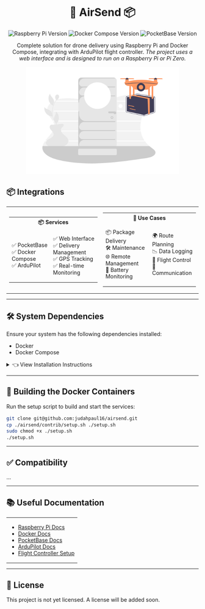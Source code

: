 <div align="center">

# 🚁 AirSend 📦

![Raspberry Pi Version](https://img.shields.io/badge/Raspberry_Pi-Zero%20%2F%204B-red?style=flat-square&logo=raspberry-pi)
![Docker Compose Version](https://img.shields.io/badge/Docker%20Compose-v2.27.1-blue?style=flat-square&logo=docker)
![PocketBase Version](https://img.shields.io/badge/PocketBase-v0.21.3-green?style=flat-square&logo=pocketbase)

Complete solution for drone delivery using Raspberry Pi and Docker Compose, integrating with ArduPilot flight controller. *The project uses a web interface and is designed to run on a Raspberry Pi or Pi Zero.*

<img src="screenshots/drone.png" alt="Illustration" width="400"/>

</div>

## 📦 Integrations

<table align="center">

<tr>
<td>
  
<table>
<th colspan="2" style="text-align: center;">📦 Services</th>
<tr>
<td>
      
✅ PocketBase  
✅ Docker Compose  
✅ ArduPilot  

</td>
<td>

✅ Web Interface  
✅ Delivery Management  
✅ GPS Tracking  
✅ Real-time Monitoring  

</td>
</tr>
</table>

</td>
<td>
    
<table>
<th colspan="2" style="text-align: center;">🔧 Use Cases</th>
<tr>
<td>
      
📦 Package Delivery  
🛠️ Maintenance  
🌐 Remote Management  
🔋 Battery Monitoring  

</td>
<td>

🌍 Route Planning  
📉 Data Logging  
🚁 Flight Control  
📡 Communication  

</td>
</tr>
</table>

</td>
</tr>

</table>

---

## 🛠 System Dependencies

Ensure your system has the following dependencies installed:
- Docker
- Docker Compose

<details>
<summary>👈 View Installation Instructions</summary>
<p>

**Install Docker:**
```bash
curl -fsSL https://get.docker.com -o get-docker.sh
sudo sh get-docker.sh
```

**Install Docker Compose:**
```bash
sudo apt-get install -y docker-compose
```

</p>
</details>

---

## 🐳 Building the Docker Containers
Run the setup script to build and start the services:
```bash
git clone git@github.com:judahpaul16/airsend.git
cp ./airsend/contrib/setup.sh ./setup.sh
sudo chmod +x ./setup.sh
./setup.sh
```

---

## ✅ Compatibility
...

---

## 📚 Useful Documentation

<table align="center">
<tr>
<td>

- [Raspberry Pi Docs](https://www.raspberrypi.com/documentation)
- [Docker Docs](https://docs.docker.com/)
- [PocketBase Docs](https://pocketbase.io/docs/)
- [ArduPilot Docs](https://ardupilot.org/ardupilot/index.html)
- [Flight Controller Setup](https://ardupilot.org/copter/docs/initial-setup.html)

</td>
</tr>
</table>

---

## 📜 License
This project is not yet licensed. A license will be added soon.
